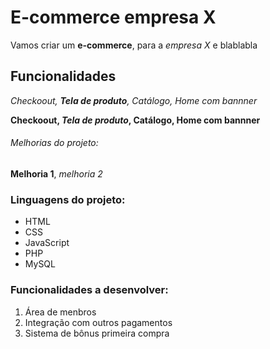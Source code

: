 # E-commerce empresa X

Vamos criar um **e-commerce**, para a *empresa X* e blablabla

## Funcionalidades

_Checkoout, **Tela de produto**, Catálogo, Home com bannner_

**Checkoout, _Tela de produto_, Catálogo, Home com bannner**

###### Melhorias do projeto:

__Melhoria 1__, _melhoria 2_

### Linguagens do projeto:

* HTML
* CSS
* JavaScript
* PHP
* MySQL

### Funcionalidades a desenvolver:

1. Área de menbros
2. Integração com outros pagamentos
3. Sistema de bônus primeira compra